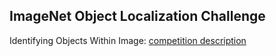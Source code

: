 ## ImageNet Object Localization Challenge
Identifying Objects Within Image: [competition description](https://www.kaggle.com/c/imagenet-object-localization-challenge)
